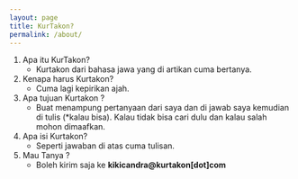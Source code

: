 ```yaml
---
layout: page
title: KurTakon?
permalink: /about/
---
```


1. Apa itu KurTakon?
   -  Kurtakon dari bahasa jawa yang di artikan cuma bertanya.
2. Kenapa harus Kurtakon?
    - Cuma lagi kepirikan ajah.
3. Apa tujuan Kurtakon ?
     - Buat menampung pertanyaan dari saya dan di jawab saya kemudian di tulis (*kalau bisa). Kalau tidak bisa cari dulu dan kalau salah mohon dimaafkan.
4. Apa isi Kurtakon?
     - Seperti jawaban di atas cuma tulisan. <Enter>
5. Mau Tanya ?
    -  Boleh kirim saja ke <b>kikicandra@kurtakon[dot]com</b>
